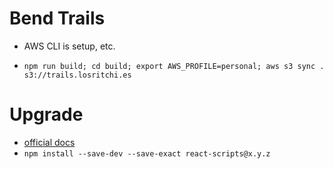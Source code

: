 # Bend Trails

- AWS CLI is setup, etc.

- `npm run build; cd build; export AWS_PROFILE=personal; aws s3 sync . s3://trails.losritchi.es`

# Upgrade

- [official docs](https://github.com/facebookincubator/create-react-app/blob/master/packages/react-scripts/template/README.md#updating-to-new-releases)
- `npm install --save-dev --save-exact react-scripts@x.y.z`
